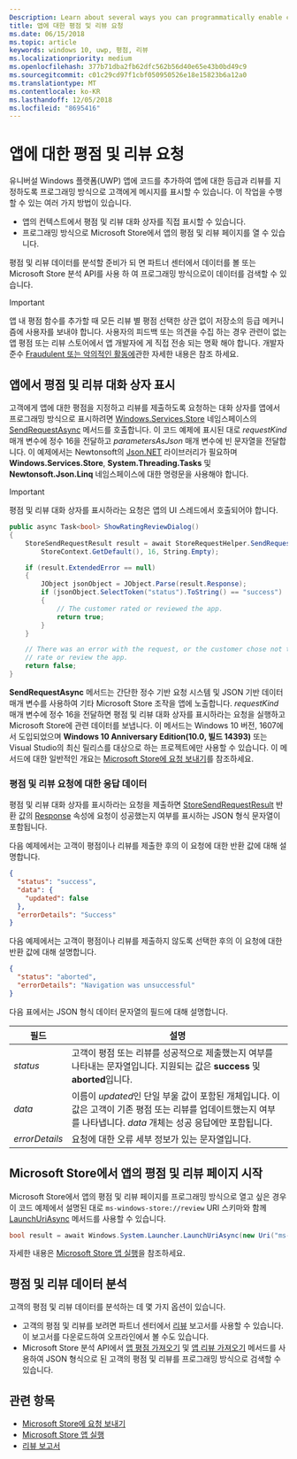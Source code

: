```yaml
---
Description: Learn about several ways you can programmatically enable customers to rate and review your app.
title: 앱에 대한 평점 및 리뷰 요청
ms.date: 06/15/2018
ms.topic: article
keywords: windows 10, uwp, 평점, 리뷰
ms.localizationpriority: medium
ms.openlocfilehash: 377b71dba2fb62dfc562b56d40e65e43b0bd49c9
ms.sourcegitcommit: c01c29cd97f1cbf050950526e18e15823b6a12a0
ms.translationtype: MT
ms.contentlocale: ko-KR
ms.lasthandoff: 12/05/2018
ms.locfileid: "8695416"
---
```

# <a name="request-ratings-and-reviews-for-your-app"></a>앱에 대한 평점 및 리뷰 요청

유니버설 Windows 플랫폼(UWP) 앱에 코드를 추가하여 앱에 대한 등급과 리뷰를 지정하도록 프로그래밍 방식으로 고객에게 메시지를 표시할 수 있습니다. 이 작업을 수행할 수 있는 여러 가지 방법이 있습니다.
* 앱의 컨텍스트에서 평점 및 리뷰 대화 상자를 직접 표시할 수 있습니다.
* 프로그래밍 방식으로 Microsoft Store에서 앱의 평점 및 리뷰 페이지를 열 수 있습니다.

평점 및 리뷰 데이터를 분석할 준비가 되 면 파트너 센터에서 데이터를 볼 또는 Microsoft Store 분석 API를 사용 하 여 프로그래밍 방식으로이 데이터를 검색할 수 있습니다.

> [!IMPORTANT]
> 앱 내 평점 함수를 추가할 때 모든 리뷰 별 평점 선택한 상관 없이 저장소의 등급 메커니즘에 사용자를 보내야 합니다. 사용자의 피드백 또는 의견을 수집 하는 경우 관련이 없는 앱 평점 또는 리뷰 스토어에서 앱 개발자에 게 직접 전송 되는 명확 해야 합니다. 개발자 준수 [Fraudulent 또는 악의적인 활동에](https://docs.microsoft.com/legal/windows/agreements/store-developer-code-of-conduct#3-fraudulent-or-dishonest-activities)관한 자세한 내용은 참조 하세요.

## <a name="show-a-rating-and-review-dialog-in-your-app"></a>앱에서 평점 및 리뷰 대화 상자 표시

고객에게 앱에 대한 평점을 지정하고 리뷰를 제출하도록 요청하는 대화 상자를 앱에서 프로그래밍 방식으로 표시하려면 [Windows.Services.Store](https://docs.microsoft.com/uwp/api/windows.services.store) 네임스페이스의 [SendRequestAsync](https://docs.microsoft.com/uwp/api/windows.services.store.storerequesthelper.sendrequestasync) 메서드를 호출합니다. 이 코드 예제에 표시된 대로 *requestKind* 매개 변수에 정수 16을 전달하고 *parametersAsJson* 매개 변수에 빈 문자열을 전달합니다. 이 예제에서는 Newtonsoft의 [Json.NET](http://www.newtonsoft.com/json) 라이브러리가 필요하며 **Windows.Services.Store**, **System.Threading.Tasks** 및 **Newtonsoft.Json.Linq** 네임스페이스에 대한 명령문을 사용해야 합니다.

> [!IMPORTANT]
> 평점 및 리뷰 대화 상자를 표시하라는 요청은 앱의 UI 스레드에서 호출되어야 합니다.

```csharp
public async Task<bool> ShowRatingReviewDialog()
{
    StoreSendRequestResult result = await StoreRequestHelper.SendRequestAsync(
        StoreContext.GetDefault(), 16, String.Empty);

    if (result.ExtendedError == null)
    {
        JObject jsonObject = JObject.Parse(result.Response);
        if (jsonObject.SelectToken("status").ToString() == "success")
        {
            // The customer rated or reviewed the app.
            return true;
        }
    }

    // There was an error with the request, or the customer chose not to
    // rate or review the app.
    return false;
}
```

**SendRequestAsync** 메서드는 간단한 정수 기반 요청 시스템 및 JSON 기반 데이터 매개 변수를 사용하여 기타 Microsoft Store 조작을 앱에 노출합니다. *requestKind* 매개 변수에 정수 16을 전달하면 평점 및 리뷰 대화 상자를 표시하라는 요청을 실행하고 Microsoft Store에 관련 데이터를 보냅니다. 이 메서드는 Windows 10 버전, 1607에서 도입되었으며 **Windows 10 Anniversary Edition(10.0, 빌드 14393)** 또는 Visual Studio의 최신 릴리스를 대상으로 하는 프로젝트에만 사용할 수 있습니다. 이 메서드에 대한 일반적인 개요는 [Microsoft Store에 요청 보내기](send-requests-to-the-store.md)를 참조하세요.

### <a name="response-data-for-the-rating-and-review-request"></a>평점 및 리뷰 요청에 대한 응답 데이터

평점 및 리뷰 대화 상자를 표시하라는 요청을 제출하면 [StoreSendRequestResult](https://docs.microsoft.com/uwp/api/windows.services.store.storesendrequestresult) 반환 값의 [Response](https://docs.microsoft.com/uwp/api/windows.services.store.storesendrequestresult.Response) 속성에 요청이 성공했는지 여부를 표시하는 JSON 형식 문자열이 포함됩니다.

다음 예제에서는 고객이 평점이나 리뷰를 제출한 후의 이 요청에 대한 반환 값에 대해 설명합니다.

```json
{ 
  "status": "success", 
  "data": {
    "updated": false
  },
  "errorDetails": "Success"
}
```

다음 예제에서는 고객이 평점이나 리뷰를 제출하지 않도록 선택한 후의 이 요청에 대한 반환 값에 대해 설명합니다.

```json
{ 
  "status": "aborted", 
  "errorDetails": "Navigation was unsuccessful"
}
```

다음 표에서는 JSON 형식 데이터 문자열의 필드에 대해 설명합니다.

|  필드  |  설명  |
|----------------------|---------------|
|  *status*                   |  고객이 평점 또는 리뷰를 성공적으로 제출했는지 여부를 나타내는 문자열입니다. 지원되는 값은 **success** 및 **aborted**입니다.   |
|  *data*                   |  이름이 *updated*인 단일 부울 값이 포함된 개체입니다. 이 값은 고객이 기존 평점 또는 리뷰를 업데이트했는지 여부를 나타냅니다. *data* 개체는 성공 응답에만 포함됩니다.   |
|  *errorDetails*                   |  요청에 대한 오류 세부 정보가 있는 문자열입니다. |

## <a name="launch-the-rating-and-review-page-for-your-app-in-the-store"></a>Microsoft Store에서 앱의 평점 및 리뷰 페이지 시작

Microsoft Store에서 앱의 평점 및 리뷰 페이지를 프로그래밍 방식으로 열고 싶은 경우 이 코드 예제에서 설명된 대로 ```ms-windows-store://review``` URI 스키마와 함께 [LaunchUriAsync](https://docs.microsoft.com/uwp/api/windows.system.launcher.launchuriasync) 메서드를 사용할 수 있습니다.

```csharp
bool result = await Windows.System.Launcher.LaunchUriAsync(new Uri("ms-windows-store://review/?ProductId=9WZDNCRFHVJL"));
```

자세한 내용은 [Microsoft Store 앱 실행](../launch-resume/launch-store-app.md)을 참조하세요.

## <a name="analyze-your-ratings-and-reviews-data"></a>평점 및 리뷰 데이터 분석

고객의 평점 및 리뷰 데이터를 분석하는 데 몇 가지 옵션이 있습니다.
* 고객의 평점 및 리뷰를 보려면 파트너 센터에서 [리뷰](../publish/reviews-report.md) 보고서를 사용할 수 있습니다. 이 보고서를 다운로드하여 오프라인에서 볼 수도 있습니다.
* Microsoft Store 분석 API에서 [앱 평점 가져오기](get-app-ratings.md) 및 [앱 리뷰 가져오기](get-app-reviews.md) 메서드를 사용하여 JSON 형식으로 된 고객의 평점 및 리뷰를 프로그래밍 방식으로 검색할 수 있습니다.

## <a name="related-topics"></a>관련 항목

* [Microsoft Store에 요청 보내기](send-requests-to-the-store.md)
* [Microsoft Store 앱 실행](../launch-resume/launch-store-app.md)
* [리뷰 보고서](../publish/reviews-report.md)
